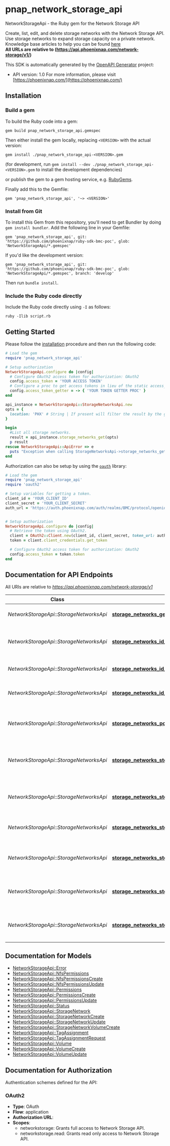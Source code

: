 # pnap_network_storage_api

NetworkStorageApi - the Ruby gem for the Network Storage API

Create, list, edit, and delete storage networks with the Network Storage API. Use storage networks to expand storage capacity on a private network.
<br>
<span class='pnap-api-knowledge-base-link'>
Knowledge base articles to help you can be found
<a href='https://phoenixnap.com/kb/bare-metal-cloud-storage' target='_blank'>here</a>
</span>
<br>
<b>All URLs are relative to (https://api.phoenixnap.com/network-storage/v1/)</b>


This SDK is automatically generated by the [OpenAPI Generator](https://openapi-generator.tech) project:

- API version: 1.0
For more information, please visit [https://phoenixnap.com/](https://phoenixnap.com/)

## Installation

### Build a gem

To build the Ruby code into a gem:

```shell
gem build pnap_network_storage_api.gemspec
```

Then either install the gem locally, replacing `<VERSION>` with the actual version:

```shell
gem install ./pnap_network_storage_api-<VERSION>.gem
```

(for development, run `gem install --dev ./pnap_network_storage_api-<VERSION>.gem` to install the development dependencies)

or publish the gem to a gem hosting service, e.g. [RubyGems](https://rubygems.org/).

Finally add this to the Gemfile:

    gem 'pnap_network_storage_api', '~> <VERSION>'

### Install from Git

To install this Gem from this repository, you'll need to get Bundler by doing `gem install bundler`. Add the following line in your Gemfile:

    gem 'pnap_network_storage_api', git: 'https://github.com/phoenixnap/ruby-sdk-bmc-poc', glob: 'NetworkStorageApi/*.gemspec'

If you'd like the development version:

    gem 'pnap_network_storage_api', git: 'https://github.com/phoenixnap/ruby-sdk-bmc-poc', glob: 'NetworkStorageApi/*.gemspec', branch: 'develop'

Then run `bundle install`.

### Include the Ruby code directly

Include the Ruby code directly using `-I` as follows:

```shell
ruby -Ilib script.rb
```

## Getting Started

Please follow the [installation](#installation) procedure and then run the following code:

```ruby
# Load the gem
require 'pnap_network_storage_api'

# Setup authorization
NetworkStorageApi.configure do |config|
  # Configure OAuth2 access token for authorization: OAuth2
  config.access_token = 'YOUR ACCESS TOKEN'
  # Configure a proc to get access tokens in lieu of the static access_token configuration
  config.access_token_getter = -> { 'YOUR TOKEN GETTER PROC' } 
end

api_instance = NetworkStorageApi::StorageNetworksApi.new
opts = {
  location: 'PHX' # String | If present will filter the result by the given location.
}

begin
  #List all storage networks.
  result = api_instance.storage_networks_get(opts)
  p result
rescue NetworkStorageApi::ApiError => e
  puts "Exception when calling StorageNetworksApi->storage_networks_get: #{e}"
end

```

Authorization can also be setup by using the [`oauth`](https://github.com/oauth-xx/oauth2) library:

```ruby
# Load the gem
require 'pnap_network_storage_api'
require 'oauth2'

# Setup variables for getting a token.
client_id = 'YOUR_CLIENT_ID'
client_secret = 'YOUR_CLIENT_SECRET'
auth_url = 'https://auth.phoenixnap.com/auth/realms/BMC/protocol/openid-connect/token'


# Setup authorization
NetworkStorageApi.configure do |config|
  # Retrieve the token using OAuth2.
  client = OAuth2::Client.new(client_id, client_secret, token_url: auth_url)
  token = client.client_credentials.get_token

  # Configure OAuth2 access token for authorization: OAuth2
  config.access_token = token.token
end

```

## Documentation for API Endpoints

All URIs are relative to *https://api.phoenixnap.com/network-storage/v1*

Class | Method | HTTP request | Description
------------ | ------------- | ------------- | -------------
*NetworkStorageApi::StorageNetworksApi* | [**storage_networks_get**](docs/StorageNetworksApi.md#storage_networks_get) | **GET** /storage-networks | List all storage networks.
*NetworkStorageApi::StorageNetworksApi* | [**storage_networks_id_delete**](docs/StorageNetworksApi.md#storage_networks_id_delete) | **DELETE** /storage-networks/{storageId} | Delete a storage network and its volume.
*NetworkStorageApi::StorageNetworksApi* | [**storage_networks_id_get**](docs/StorageNetworksApi.md#storage_networks_id_get) | **GET** /storage-networks/{storageId} | Get storage network details.
*NetworkStorageApi::StorageNetworksApi* | [**storage_networks_id_patch**](docs/StorageNetworksApi.md#storage_networks_id_patch) | **PATCH** /storage-networks/{storageId} | Update storage network details.
*NetworkStorageApi::StorageNetworksApi* | [**storage_networks_post**](docs/StorageNetworksApi.md#storage_networks_post) | **POST** /storage-networks | Create a storage network and volume.
*NetworkStorageApi::StorageNetworksApi* | [**storage_networks_storage_network_id_volumes_get**](docs/StorageNetworksApi.md#storage_networks_storage_network_id_volumes_get) | **GET** /storage-networks/{storageId}/volumes | Display one or more volumes belonging to a storage network.
*NetworkStorageApi::StorageNetworksApi* | [**storage_networks_storage_network_id_volumes_post**](docs/StorageNetworksApi.md#storage_networks_storage_network_id_volumes_post) | **POST** /storage-networks/{storageId}/volumes | Create a volume belonging to a storage network.
*NetworkStorageApi::StorageNetworksApi* | [**storage_networks_storage_network_id_volumes_volume_id_delete**](docs/StorageNetworksApi.md#storage_networks_storage_network_id_volumes_volume_id_delete) | **DELETE** /storage-networks/{storageId}/volumes/{volumeId} | Delete a Storage Network's Volume
*NetworkStorageApi::StorageNetworksApi* | [**storage_networks_storage_network_id_volumes_volume_id_get**](docs/StorageNetworksApi.md#storage_networks_storage_network_id_volumes_volume_id_get) | **GET** /storage-networks/{storageId}/volumes/{volumeId} | Get a storage network's volume details.
*NetworkStorageApi::StorageNetworksApi* | [**storage_networks_storage_network_id_volumes_volume_id_patch**](docs/StorageNetworksApi.md#storage_networks_storage_network_id_volumes_volume_id_patch) | **PATCH** /storage-networks/{storageId}/volumes/{volumeId} | Update a storage network's volume details.
*NetworkStorageApi::StorageNetworksApi* | [**storage_networks_storage_network_id_volumes_volume_id_tags_put**](docs/StorageNetworksApi.md#storage_networks_storage_network_id_volumes_volume_id_tags_put) | **PUT** /storage-networks/{storageId}/volumes/{volumeId}/tags | Overwrites tags assigned for the volume.


## Documentation for Models

 - [NetworkStorageApi::Error](docs/Error.md)
 - [NetworkStorageApi::NfsPermissions](docs/NfsPermissions.md)
 - [NetworkStorageApi::NfsPermissionsCreate](docs/NfsPermissionsCreate.md)
 - [NetworkStorageApi::NfsPermissionsUpdate](docs/NfsPermissionsUpdate.md)
 - [NetworkStorageApi::Permissions](docs/Permissions.md)
 - [NetworkStorageApi::PermissionsCreate](docs/PermissionsCreate.md)
 - [NetworkStorageApi::PermissionsUpdate](docs/PermissionsUpdate.md)
 - [NetworkStorageApi::Status](docs/Status.md)
 - [NetworkStorageApi::StorageNetwork](docs/StorageNetwork.md)
 - [NetworkStorageApi::StorageNetworkCreate](docs/StorageNetworkCreate.md)
 - [NetworkStorageApi::StorageNetworkUpdate](docs/StorageNetworkUpdate.md)
 - [NetworkStorageApi::StorageNetworkVolumeCreate](docs/StorageNetworkVolumeCreate.md)
 - [NetworkStorageApi::TagAssignment](docs/TagAssignment.md)
 - [NetworkStorageApi::TagAssignmentRequest](docs/TagAssignmentRequest.md)
 - [NetworkStorageApi::Volume](docs/Volume.md)
 - [NetworkStorageApi::VolumeCreate](docs/VolumeCreate.md)
 - [NetworkStorageApi::VolumeUpdate](docs/VolumeUpdate.md)


## Documentation for Authorization


Authentication schemes defined for the API:
### OAuth2


- **Type**: OAuth
- **Flow**: application
- **Authorization URL**: 
- **Scopes**: 
  - networkstorage: Grants full access to Network Storage API.
  - networkstorage.read: Grants read only access to Network Storage API.

